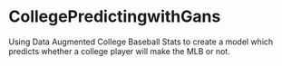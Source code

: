 # CollegePredictingwithGans
Using Data Augmented College Baseball Stats to create a model which predicts whether a college player will make the MLB or not.
